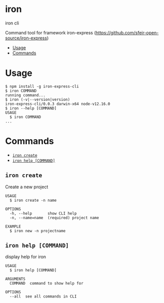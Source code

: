 iron
====

iron cli

Command tool for framework iron-express (https://github.com/sfeir-open-source/iron-express)

<!-- toc -->
* [Usage](#usage)
* [Commands](#commands)
<!-- tocstop -->
# Usage
<!-- usage -->
```sh-session
$ npm install -g iron-express-cli
$ iron COMMAND
running command...
$ iron (-v|--version|version)
iron-express-cli/0.0.3 darwin-x64 node-v12.16.0
$ iron --help [COMMAND]
USAGE
  $ iron COMMAND
...
```
<!-- usagestop -->
# Commands
<!-- commands -->
* [`iron create`](#iron-create-file)
* [`iron help [COMMAND]`](#iron-help-command)

## `iron create`

Create a new project

```
USAGE
  $ iron create -n name

OPTIONS
  -h, --help       show CLI help
  -n, --name=name  (required) project name

EXAMPLE
  $ iron new -n projectname
```

## `iron help [COMMAND]`

display help for iron

```
USAGE
  $ iron help [COMMAND]

ARGUMENTS
  COMMAND  command to show help for

OPTIONS
  --all  see all commands in CLI
```
<!-- commandsstop -->
